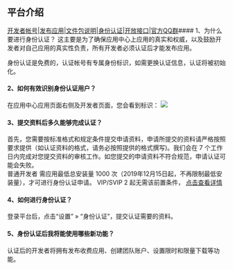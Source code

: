 ## 平台介绍
[开发者帐号](?ac=document&page=faq)|[发布应用](?ac=document&page=faq_addon)|[文件包说明](?ac=document&page=faq_zip)|[身份认证](?ac=document&page=faq_certification)|[开放接口](?ac=document&page=faq_api)|[官方QQ群](?ac=document&page=qqgroup)#### 1、为什么要进行身份认证？
这主要是为了确保应用中心上应用的真实和权威，以及鼓励开发者对自己应用的真实性负责，所有开发者必须认证后才能发布应用。

身份认证是免费的，认证帐号有专属身份标识，如需更换认证信息，认证将被初始化。

#### 2、如何有效识别身份认证用户？
在应用中心应用页面右侧及开发者页面，您会看到标识： ![](https://static.dismall.com/202305062151/badbe7e47e060561234c2e210a67b9c4/resource/certification1.png?8a1ecdfd45dd3283&)

#### 3、提交资料后多久能够完成认证？
首先，您需要按标准格式和规定条件提交申请资料，申请所提交的资料请严格按照要求提供（如认证资料的格式，请务必按照提供的格式撰写)。我们会在 7 个工作日内完成对您提交资料的审核工作。如您提交的申请资料不符合规范，申请认证可能会失败。   
普通开发者 需应用最低总安装量 1000 次（2019年12月15日起，不再限制最低安装量），才可进行身份认证申请。 VIP/SVIP 2 起无需该前置条件， [点击查看详情](https://open.dismall.com/?ac=vip)

#### 4、如何进行身份认证？
登录平台后，点击“设置” » “身份认证”，提交认证需要的资料。

#### 5、身份认证后我将能使用哪些新功能？
认证后的开发者将拥有发布收费应用、创建团队账户、设置限时和限量下载等功能。

